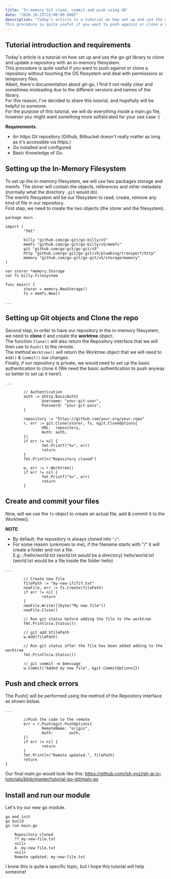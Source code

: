 ```yaml
---
title: 'In-memory Git clone, commit and push using GO'
date: "2020-10-25T22:00:00.000Z"
description: "Today's article is a tutorial on how set up and use the go-git library to clone and update a repository with an in-memory filesystem.
This procedure is quite useful if you want to push against or clone a repository without touching the OS filesystem and deal with permissions or temporary files..."
---
```


## Tutorial introduction and requirements

Today's article is a tutorial on how set up and use the go-git library to clone and update a repository with an in-memory filesystem.<br>
This procedure is quite useful if you want to push against or clone a repository without touching the OS filesystem and deal with permissions or temporary files.<br>
Albeit, there's documentation about git-go, I find it not really clear and sometimes misleading due to the different versions and names of the library.<br>
For this reason, I've decided to share this tutorial, and hopefully will be helpful to someone.<br>
For the purpose of this tutorial, we will do everything inside a main.go file, however you might want something more sofisticated for your use case :)

**Requirements**:

* An https Git repository (Github, Bitbucket doesn't really matter as long as it's accessible via https.)
* Go installed and configured.
* Basic Knowledge of Go.

## Setting up the In-Memory Filesystem

To set up the in-memory filesystem, we will use two packages storage and memfs.
The storer will contain the objects, references and other metadata (normally what the directory `.git` would do).<br>
The memfs filesystem will be our filesystem to read, create, remove any kind of file in our repository.<br>
First step, we need to create the two objects (the storer and the filesystem).

```
package main

import (
        "fmt"

        billy "github.com/go-git/go-billy/v5"
        memfs "github.com/go-git/go-billy/v5/memfs"
        git "github.com/go-git/go-git/v5"
        http "github.com/go-git/go-git/v5/plumbing/transport/http"
        memory "github.com/go-git/go-git/v5/storage/memory"
)

var storer *memory.Storage
var fs billy.Filesystem

func main() {
        storer = memory.NewStorage()
        fs = memfs.New()

...
```

## Setting up Git objects and Clone the repo

Second step, in order to have our repository in the in-memory filesystem, we need to **clone** it and create the **worktree** object.<br>
The function `Clone()` will also return the Repository interface that we will then use to `Push()` to the remote.<br>
The method `Worktree()` will return the Worktree object that we will need to `Add()` & `Commit()` our changes.<br>
Finally, if our repository is private, we would need to set up the basic authentication to clone it (We need the basic authentication to push anyway so better to set up it here!).
```
...

        // Authentication
        auth := &http.BasicAuth{
                Username: "your-git-user",
                Password: "your-git-pass",
        }

        repository := "https://github.com/your-org/your-repo"
        r, err := git.Clone(storer, fs, &git.CloneOptions{
                URL:  repository,
                Auth: auth,
        })
        if err != nil {
                fmt.Printf("%v", err)
                return
        }
        fmt.Println("Repository cloned")

        w, err := r.Worktree()
        if err != nil {
                fmt.Printf("%v", err)
                return
        }
```

## Create and commit your files

Now, will we use the `fs` object to create an actual file, add & commit it to the Worktree().

**NOTE**:

 - By default, the repository is always cloned into `"/"`. 
 - For some reason (unknown to me), if the filename starts with "/" it will create a folder and not a file.<br>E.g.: /hello/world.txt (world.txt would be a directory) hello/world.txt (world.txt would be a file inside the folder hello)

```
...

        // Create new file
        filePath := "my-new-ififif.txt"
        newFile, err := fs.Create(filePath)
        if err != nil {
                return
        }
        newFile.Write([]byte("My new file"))
        newFile.Close()

        // Run git status before adding the file to the worktree
        fmt.Println(w.Status())

        // git add $filePath
        w.Add(filePath)

        // Run git status after the file has been added adding to the worktree
        fmt.Println(w.Status())

        // git commit -m $message
        w.Commit("Added my new file", &git.CommitOptions{})
```

## Push and check errors

The Push() will be performed using the method of the Repository interface as shown below.
```
...

        //Push the code to the remote
        err = r.Push(&git.PushOptions{
                RemoteName: "origin",
                Auth:       auth,
        })
        if err != nil {
                return
        }
        fmt.Println("Remote updated.", filePath)
        return
}
```

Our final main.go would look like this: https://github.com/ish-xyz/ish-ar.io-tutorials/blob/master/tutorial-go-git/main.go


## Install and run our module

Let's try our new go module.

```
go mod init
go build
go run main.go

    Repository cloned
    ?? my-new-file.txt
    <nil>
    A  my-new-file.txt
    <nil>
    Remote updated. my-new-file.txt
```

I know this is quite a specific topic, but I hope this tutorial will help someone!